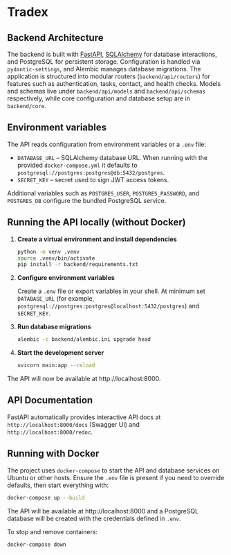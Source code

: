 # Tradex

## Backend Architecture

The backend is built with [FastAPI](https://fastapi.tiangolo.com/),
[SQLAlchemy](https://www.sqlalchemy.org/) for database interactions, and
PostgreSQL for persistent storage.
Configuration is handled via `pydantic-settings`, and Alembic manages
database migrations. The application is structured into modular routers
(`backend/api/routers`) for features such as authentication, tasks,
contact, and health checks. Models and schemas live under
`backend/api/models` and `backend/api/schemas` respectively, while core
configuration and database setup are in `backend/core`.

## Environment variables

The API reads configuration from environment variables or a `.env` file:

- `DATABASE_URL` – SQLAlchemy database URL. When running with the provided
  `docker-compose.yml` it defaults to
  `postgresql://postgres:postgres@db:5432/postgres`.
- `SECRET_KEY` – secret used to sign JWT access tokens.

Additional variables such as `POSTGRES_USER`, `POSTGRES_PASSWORD`, and
`POSTGRES_DB` configure the bundled PostgreSQL service.

## Running the API locally (without Docker)

1. **Create a virtual environment and install dependencies**

   ```bash
   python -m venv .venv
   source .venv/bin/activate
   pip install -r backend/requirements.txt
   ```

2. **Configure environment variables**

   Create a `.env` file or export variables in your shell. At minimum set
   `DATABASE_URL` (for example,
   `postgresql://postgres:postgres@localhost:5432/postgres`) and
   `SECRET_KEY`.

3. **Run database migrations**

   ```bash
   alembic -c backend/alembic.ini upgrade head
   ```

4. **Start the development server**

   ```bash
   uvicorn main:app --reload
   ```

The API will now be available at http://localhost:8000.

## API Documentation

FastAPI automatically provides interactive API docs at
`http://localhost:8000/docs` (Swagger UI) and `http://localhost:8000/redoc`.

## Running with Docker

The project uses `docker-compose` to start the API and database services on
Ubuntu or other hosts. Ensure the `.env` file is present if you need to
override defaults, then start everything with:

```bash
docker-compose up --build
```

The API will be available at http://localhost:8000 and a PostgreSQL database will be created with the credentials defined in `.env`.

To stop and remove containers:

```bash
docker-compose down
```

